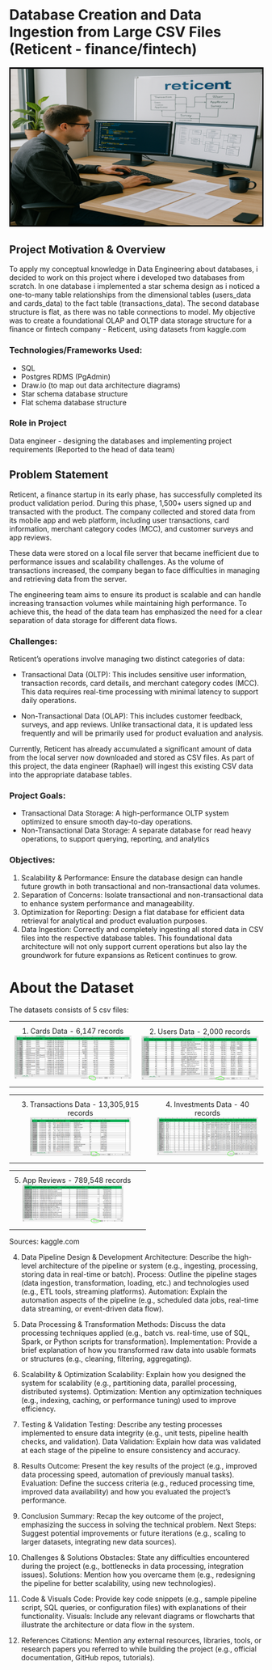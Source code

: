 # Database Creation and Data Ingestion from Large CSV Files (Reticent - finance/fintech)
![project_banner](images/project_banner.png)

## Project Motivation & Overview
To apply my conceptual knowledge in Data Engineering about databases, i decided to work on this project where i developed two databases from scratch. In one database i implemented a star schema design as i noticed a one-to-many table relationships from the dimensional tables (users_data and cards_data) to the fact table (transactions_data). The second database structure is flat, as there was no table connections to model. My objective was to create a foundational OLAP and OLTP data storage structure for a finance or fintech company - Reticent, using datasets from kaggle.com 

### Technologies/Frameworks Used: 
* SQL
* Postgres RDMS (PgAdmin)
* Draw.io (to map out data architecture diagrams)
* Star schema database structure
* Flat schema database structure
  
### Role in Project
Data engineer - designing the databases and implementing project requirements (Reported to the head of data team)


## Problem Statement
Reticent, a finance startup in its early phase, has successfully completed its product validation period. During this phase, 1,500+ users signed up and transacted with the product. The company collected and stored data from its mobile app and web platform, including user transactions, card information, merchant category codes (MCC), and customer surveys and app reviews. 

These data were stored on a local file server that became inefficient due to performance issues and scalability challenges. As the volume of transactions increased, the company began to face difficulties in managing and retrieving data from the server.

The engineering team aims to ensure its product is scalable and can handle increasing transaction volumes while maintaining high performance. To achieve this, the head of the data team has emphasized the need for a clear separation of data storage for different data flows.

### Challenges:
Reticent’s operations involve managing two distinct categories of data:
* Transactional Data (OLTP): This includes sensitive user information, transaction records, card details, and merchant category codes (MCC). This data requires real-time processing with minimal latency to support daily operations.
  
* Non-Transactional Data (OLAP): This includes customer feedback, surveys, and app reviews. Unlike transactional data, it is updated less frequently and will be primarily used for product evaluation and analysis.

Currently, Reticent has already accumulated a significant amount of data from the local server now downloaded and stored as CSV files. As part of this project, the data engineer (Raphael) will ingest this existing CSV data into the appropriate database tables.

### Project Goals:
* Transactional Data Storage: A high-performance OLTP system optimized to ensure smooth day-to-day operations.
* Non-Transactional Data Storage: A separate database for read heavy operations, to support querying, reporting, and analytics

### Objectives:
1. Scalability & Performance: Ensure the database design can handle future growth in both transactional and non-transactional data volumes.
2. Separation of Concerns: Isolate transactional and non-transactional data to enhance system performance and manageability.
3. Optimization for Reporting: Design a flat database for efficient data retrieval for analytical and product evaluation purposes.
4. Data Ingestion: Correctly and completely ingesting all stored data in CSV files into the respective database tables.
This foundational data architecture will not only support current operations but also lay the groundwork for future expansions as Reticent continues to grow.


# About the Dataset
The datasets consists of 5 csv files:

<table>
  <tr>
    <td style="margin: 10px; padding: 10px; text-align: center;">
      <figure style="margin: 0;">
        <figcaption>1. Cards Data - 6,147 records</figcaption>
        <a href="https://github.com/Levinders/Database-Creation-and-Data-Ingestion-from-Large-CSV-Files-Reticent---finance-fintech-/raw/main/images/cards_data.png" target="_blank">
          <img src="https://github.com/Levinders/Database-Creation-and-Data-Ingestion-from-Large-CSV-Files-Reticent---finance-fintech-/raw/main/images/cards_data.png" style="width: 500px; height: auto; max-width: 100%;" />
        </a>
      </figure>
    </td>
    <td style="margin: 10px; padding: 10px; text-align: center;">
      <figure style="margin: 0;">
        <figcaption>2. Users Data - 2,000 records</figcaption>
        <a href="https://github.com/Levinders/Database-Creation-and-Data-Ingestion-from-Large-CSV-Files-Reticent---finance-fintech-/raw/main/images/users_data.png" target="_blank">
          <img src="https://github.com/Levinders/Database-Creation-and-Data-Ingestion-from-Large-CSV-Files-Reticent---finance-fintech-/raw/main/images/users_data.png" style="width: 500px; height: auto; max-width: 100%;" />
        </a>
      </figure>
    </td>
  </tr>
</table>

<table>
  <tr>
    <td style="margin: 10px; padding: 10px; text-align: center;">
      <figure style="margin: 0;">
        <figcaption>3. Transactions Data - 13,305,915 records</figcaption>
        <a href="https://github.com/Levinders/Database-Creation-and-Data-Ingestion-from-Large-CSV-Files-Reticent---finance-fintech-/raw/main/images/transactions_data.png" target="_blank">
          <img src="https://github.com/Levinders/Database-Creation-and-Data-Ingestion-from-Large-CSV-Files-Reticent---finance-fintech-/raw/main/images/transactions_data.png" style="width: 200px; height: auto; max-width: 100%;" />
        </a>
      </figure>
    </td>
    <td style="margin: 10px; padding: 10px; text-align: center;">
      <figure style="margin: 0;">
        <figcaption>4. Investments Data - 40 records</figcaption>
        <a href="https://github.com/Levinders/Database-Creation-and-Data-Ingestion-from-Large-CSV-Files-Reticent---finance-fintech-/raw/main/images/investment_data.png" target="_blank">
          <img src="https://github.com/Levinders/Database-Creation-and-Data-Ingestion-from-Large-CSV-Files-Reticent---finance-fintech-/raw/main/images/investment_data.png" style="width: 200px; height: auto; max-width: 100%;" />
        </a>
      </figure>
    </td>
  </tr>
</table>

<table>
  <tr>
    <td style="margin: 10px; padding: 10px; text-align: center;">
      <figure style="margin: 0;">
        <figcaption>5. App Reviews - 789,548 records</figcaption>
        <a href="https://github.com/Levinders/Database-Creation-and-Data-Ingestion-from-Large-CSV-Files-Reticent---finance-fintech-/raw/main/images/reviews.png" target="_blank">
          <img src="https://github.com/Levinders/Database-Creation-and-Data-Ingestion-from-Large-CSV-Files-Reticent---finance-fintech-/raw/main/images/reviews.png" style="width: 200px; height: auto; max-width: 100%;" />
        </a>
      </figure>
    </td>
    <td style="margin: 10px; padding: 10px; text-align: center;">
      <figure style="margin: 0;"></figure> <!-- Empty image container -->
    </td>
  </tr>
</table>



Sources: kaggle.com

4. Data Pipeline Design & Development
Architecture: Describe the high-level architecture of the pipeline or system (e.g., ingesting, processing, storing data in real-time or batch).
Process: Outline the pipeline stages (data ingestion, transformation, loading, etc.) and technologies used (e.g., ETL tools, streaming platforms).
Automation: Explain the automation aspects of the pipeline (e.g., scheduled data jobs, real-time data streaming, or event-driven data flow).

5. Data Processing & Transformation
Methods: Discuss the data processing techniques applied (e.g., batch vs. real-time, use of SQL, Spark, or Python scripts for transformation).
Implementation: Provide a brief explanation of how you transformed raw data into usable formats or structures (e.g., cleaning, filtering, aggregating).

6. Scalability & Optimization
Scalability: Explain how you designed the system for scalability (e.g., partitioning data, parallel processing, distributed systems).
Optimization: Mention any optimization techniques (e.g., indexing, caching, or performance tuning) used to improve efficiency.



7. Testing & Validation
Testing: Describe any testing processes implemented to ensure data integrity (e.g., unit tests, pipeline health checks, and validation).
Data Validation: Explain how data was validated at each stage of the pipeline to ensure consistency and accuracy.

8. Results
Outcome: Present the key results of the project (e.g., improved data processing speed, automation of previously manual tasks).
Evaluation: Define the success criteria (e.g., reduced processing time, improved data availability) and how you evaluated the project’s performance.

9. Conclusion
Summary: Recap the key outcome of the project, emphasizing the success in solving the technical problem.
Next Steps: Suggest potential improvements or future iterations (e.g., scaling to larger datasets, integrating new data sources).

10. Challenges & Solutions
Obstacles: State any difficulties encountered during the project (e.g., bottlenecks in data processing, integration issues).
Solutions: Mention how you overcame them (e.g., redesigning the pipeline for better scalability, using new technologies).

11. Code & Visuals
Code: Provide key code snippets (e.g., sample pipeline script, SQL queries, or configuration files) with explanations of their functionality.
Visuals: Include any relevant diagrams or flowcharts that illustrate the architecture or data flow in the system.

12. References
Citations: Mention any external resources, libraries, tools, or research papers you referred to while building the project (e.g., official documentation, GitHub repos, tutorials).

